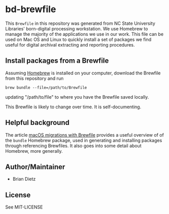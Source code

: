 # bd-brewfile

This `Brewfile` in this repository was generated from NC State University Libraries' born-digital processing workstation. We use Homebrew to manage the majority of the applications we use in our work. This file can be used on Mac OS and Linux to quickly install a set of packages we find useful for digital archival extracting and reporting procedures.

## Install packages from a Brewfile

Assuming [Homebrew](https://brew.sh/) is installed on your computer, download the Brewfile from this repository and run

`brew bundle --file=/path/to/Brewfile`

updating "/path/to/file" to where you have the Brewfile saved locally.

This Brewfile is likely to change over time. It is self-documenting.

## Helpful background

The article [macOS migrations with Brewfile](https://openfolder.sh/macos-migrations-with-brewfile) provides a useful overview of of the `bundle` Homebrew package, used in generating and installing packages through referencing Brewfiles. It also goes into some detail about Homebrew, more generally. 

## Author/Maintainer

- Brian Dietz

## License

See MIT-LICENSE